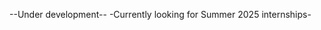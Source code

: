 --Under development--
-Currently looking for Summer 2025 internships-

<!---
ProofLion/ProofLion is a ✨ special ✨ repository because its `README.md` (this file) appears on your GitHub profile.
You can click the Preview link to take a look at your changes.
--->
